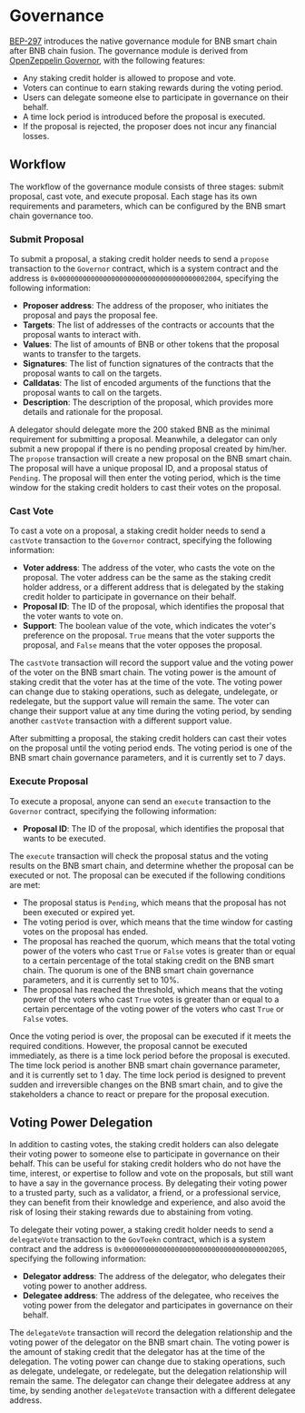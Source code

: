 # Governance

[BEP-297](https://github.com/bnb-chain/BEPs/pull/297) introduces the native governance module for BNB smart chain after
BNB chain fusion. The governance module is derived
from [OpenZeppelin Governor](https://docs.openzeppelin.com/contracts/4.x/governance), with the following
features:

- Any staking credit holder is allowed to propose and vote.
- Voters can continue to earn staking rewards during the voting period.
- Users can delegate someone else to participate in governance on their behalf.
- A time lock period is introduced before the proposal is executed.
- If the proposal is rejected, the proposer does not incur any financial losses.

## Workflow

The workflow of the governance module consists of three stages: submit proposal, cast vote, and execute proposal. Each
stage has its own requirements and parameters, which can be configured by the BNB smart chain governance too.

### Submit Proposal

To submit a proposal, a staking credit holder needs to send a `propose` transaction to the `Governor` contract,
which is a system contract and the address is `0x0000000000000000000000000000000000002004`,
specifying the following information:

- **Proposer address**: The address of the proposer, who initiates the proposal and pays the proposal fee.
- **Targets**: The list of addresses of the contracts or accounts that the proposal wants to interact with.
- **Values**: The list of amounts of BNB or other tokens that the proposal wants to transfer to the targets.
- **Signatures**: The list of function signatures of the contracts that the proposal wants to call on the targets.
- **Calldatas**: The list of encoded arguments of the functions that the proposal wants to call on the targets.
- **Description**: The description of the proposal, which provides more details and rationale for the proposal.

A delegator should delegate more the 200 staked BNB as the minimal requirement for submitting a proposal.
Meanwhile, a delegator can only submit a new propopal if there is no pending proposal created by him/her.
The `propose` transaction will create a new proposal on the BNB smart chain. 
The proposal will have a unique proposal ID, and a proposal status of `Pending`. The proposal will then
enter the voting period, which is the time window for the staking credit holders to cast their votes on the proposal.

### Cast Vote

To cast a vote on a proposal, a staking credit holder needs to send a `castVote` transaction to the `Governor` contract,
specifying the following information:

- **Voter address**: The address of the voter, who casts the vote on the proposal. The voter address can be the
  same as the staking credit holder address, or a different address that is delegated by the staking credit holder to
  participate in governance on their behalf.
- **Proposal ID**: The ID of the proposal, which identifies the proposal that the voter wants to vote on.
- **Support**: The boolean value of the vote, which indicates the voter's preference on the proposal. `True` means that
  the voter supports the proposal, and `False` means that the voter opposes the proposal.

The `castVote` transaction will record the support value and the voting power of the voter on the BNB smart chain. The
voting power is the amount of staking credit that the voter has at the time of the vote. The voting power can change due
to staking operations, such as delegate, undelegate, or redelegate, but the support value will remain the same. The
voter can change their support value at any time during the voting period, by sending another `castVote` transaction
with a different support value.

After submitting a proposal, the staking credit holders can cast their votes on the proposal until the voting period
ends. The voting period is one of the BNB smart chain governance parameters, and it is currently set to 7 days.

### Execute Proposal

To execute a proposal, anyone can send an `execute` transaction to the `Governor` contract, specifying the following
information:

- **Proposal ID**: The ID of the proposal, which identifies the proposal that wants to be executed.

The `execute` transaction will check the proposal status and the voting results on the BNB smart chain, and determine
whether the proposal can be executed or not. The proposal can be executed if the following conditions are met:

- The proposal status is `Pending`, which means that the proposal has not been executed or expired yet.
- The voting period is over, which means that the time window for casting votes on the proposal has ended.
- The proposal has reached the quorum, which means that the total voting power of the voters who cast `True` or `False`
  votes is greater than or equal to a certain percentage of the total staking credit on the BNB smart chain. The quorum
  is one of the BNB smart chain governance parameters, and it is currently set to 10%.
- The proposal has reached the threshold, which means that the voting power of the voters who cast `True` votes is
  greater than or equal to a certain percentage of the voting power of the voters who cast `True` or `False` votes.

Once the voting period is over, the proposal can be executed if it meets the required conditions. However, the proposal
cannot be executed immediately, as there is a time lock period before the proposal is executed. The time lock period is
another BNB smart chain governance parameter, and it is currently set to 1 day. The time lock period is designed to
prevent sudden and irreversible changes on the BNB smart chain, and to give the stakeholders a chance to react or
prepare for the proposal execution.

## Voting Power Delegation

In addition to casting votes, the staking credit holders can also delegate their voting power to someone else to
participate in governance on their behalf. This can be useful for staking credit holders who do not have the time,
interest, or expertise to follow and vote on the proposals, but still want to have a say in the governance process. By
delegating their voting power to a trusted party, such as a validator, a friend, or a professional service, they can
benefit from their knowledge and experience, and also avoid the risk of losing their staking rewards due to abstaining
from voting.

To delegate their voting power, a staking credit holder needs to send a `delegateVote` transaction to the `GovToekn` 
contract, which is a system contract and the address is `0x0000000000000000000000000000000000002005`, 
specifying the following information:

- **Delegator address**: The address of the delegator, who delegates their voting power to another address.
- **Delegatee address**: The address of the delegatee, who receives the voting power from the delegator and
  participates in governance on their behalf.

The `delegateVote` transaction will record the delegation relationship and the voting power of the delegator on
the BNB smart chain. The voting power is the amount of staking credit that the delegator has at the time of the
delegation. The voting power can change due to staking operations, such as delegate, undelegate, or redelegate, but the
delegation relationship will remain the same. The delegator can change their delegatee address at any time, by sending
another `delegateVote` transaction with a different delegatee address.